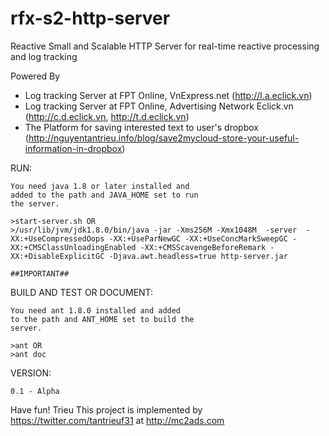 rfx-s2-http-server
====================

Reactive Small and Scalable HTTP Server for real-time reactive processing and log tracking

Powered By
* Log tracking Server at FPT Online, VnExpress.net (http://l.a.eclick.vn)
* Log tracking Server at FPT Online, Advertising Network Eclick.vn (http://c.d.eclick.vn, http://t.d.eclick.vn)
* The Platform for saving interested text to user's dropbox (http://nguyentantrieu.info/blog/save2mycloud-store-your-useful-information-in-dropbox)

RUN:

    You need java 1.8 or later installed and 
    added to the path and JAVA_HOME set to run 
    the server.

    >start-server.sh OR    
    >/usr/lib/jvm/jdk1.8.0/bin/java -jar -Xms256M -Xmx1048M  -server  -XX:+UseCompressedOops -XX:+UseParNewGC -XX:+UseConcMarkSweepGC -XX:+CMSClassUnloadingEnabled -XX:+CMSScavengeBeforeRemark -XX:+DisableExplicitGC -Djava.awt.headless=true http-server.jar
    
    ##IMPORTANT##


BUILD AND TEST OR DOCUMENT:

    You need ant 1.8.0 installed and added 
    to the path and ANT_HOME set to build the 
    server.

    >ant OR
    >ant doc

VERSION:

    0.1 - Alpha

        
Have fun! Trieu
This project is implemented by https://twitter.com/tantrieuf31 at http://mc2ads.com
